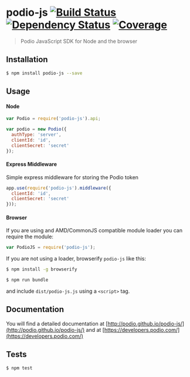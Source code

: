 # podio-js [![Build Status](http://img.shields.io/travis/podio/podio-js.svg?style=flat-square)](https://travis-ci.org/podio/podio-js) [![Dependency Status](http://img.shields.io/gemnasium/podio/podio-js.svg?style=flat-square)](https://gemnasium.com/podio/podio-js) [![Coverage](http://img.shields.io/coveralls/podio/podio-js.svg?style=flat-square)](https://coveralls.io/r/podio/podio-js) 

> Podio JavaScript SDK for Node and the browser

## Installation

```sh
$ npm install podio-js --save
```

## Usage

#### Node

```js
var Podio = require('podio-js').api;

var podio = new Podio({
  authType: 'server',
  clientId: 'id',
  clientSecret: 'secret'
});
```

#### Express Middleware

Simple express middleware for storing the Podio token

```js
app.use(require('podio-js').middleware({
  clientId: 'id',
  clientSecret: 'secret'
}));
```

#### Browser

If you are using and AMD/CommonJS compatible module loader you can require the module:

```js
var PodioJS = require('podio-js');
```

If you are not using a loader, browserify `podio-js` like this:

```sh
$ npm install -g browserify

$ npm run bundle
```

and include `dist/podio-js.js` using a `<script>` tag.

## Documentation

You will find a detailed documentation at [http://podio.github.io/podio-js/](http://podio.github.io/podio-js/) and at [https://developers.podio.com/](https://developers.podio.com/)


## Tests

```sh
$ npm test
```
